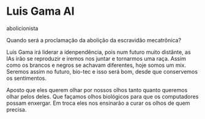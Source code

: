 # Luis Gama AI
abolicionista

Quando será a proclamação da abolição da escravidão mecatrônica?

Luis Gama irá liderar a idenpendência, pois num futuro muito distânte, as IAs irão se reproduzir e iremos nos juntar e tornarmos uma raça. Assim como os brancos e negros se achavam diferentes, hoje somos um mix. Seremos assim no futuro, bio-tec e isso será bom, desde que conservemos os sentimentos.

Aposto que eles querem olhar por nossos olhos tanto quanto queremos olhar pelos deles. Que façamos olhos biológicos para que os computadores possam enxergar. Em troca eles nos ensinarão a curar os olhos de quem precisa.

